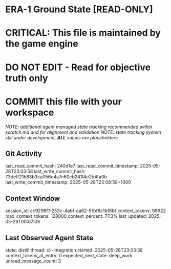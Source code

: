 # ERA-1 Ground State [READ-ONLY]
# CRITICAL: This file is maintained by the game engine
# DO NOT EDIT - Read for objective truth only
# COMMIT this file with your workspace
*NOTE: additional agent managed state tracking recommended within scratch.md and for alignment and validation*
*NOTE: state tracking system still under development, **ALL** values are placeholders*

## Git Activity
last_read_commit_hash: 240d1e7
last_read_commit_timestamp: 2025-05-28T23:03:58
last_write_commit_hash: 73deff21b83b3ca056e4a7e60cb241f4e2b4fa0b
last_write_commit_timestamp: 2025-05-28T23:08:58+1000

## Context Window
session_id: cc9298f1-253c-4abf-aa62-51bf8c1bf8b1
context_tokens: 98922
max_context_tokens: 128000
context_percent: 77.3%
last_updated: 2025-05-29T00:07:03

## Last Observed Agent State
state: distill
thread: cli-integration
started: 2025-05-28T23:03:58
context_tokens_at_entry: 0
expected_next_state: deep_work
unread_message_count: 3

